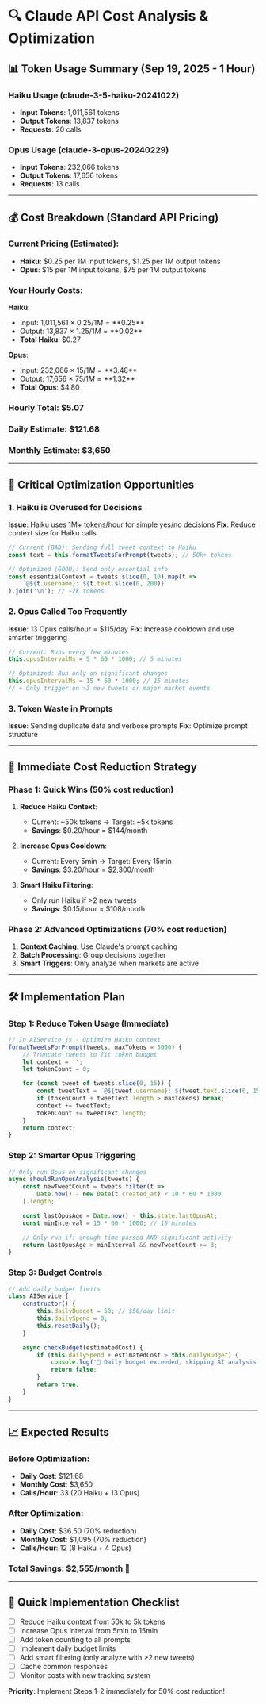 # 🔍 Claude API Cost Analysis & Optimization

## 📊 Token Usage Summary (Sep 19, 2025 - 1 Hour)

### Haiku Usage (claude-3-5-haiku-20241022)
- **Input Tokens**: 1,011,561 tokens
- **Output Tokens**: 13,837 tokens
- **Requests**: 20 calls

### Opus Usage (claude-3-opus-20240229)
- **Input Tokens**: 232,066 tokens
- **Output Tokens**: 17,656 tokens
- **Requests**: 13 calls

---

## 💰 Cost Breakdown (Standard API Pricing)

### Current Pricing (Estimated):
- **Haiku**: $0.25 per 1M input tokens, $1.25 per 1M output tokens
- **Opus**: $15 per 1M input tokens, $75 per 1M output tokens

### Your Hourly Costs:
**Haiku**:
- Input: 1,011,561 × $0.25/1M = **$0.25**
- Output: 13,837 × $1.25/1M = **$0.02**
- **Total Haiku**: $0.27

**Opus**:
- Input: 232,066 × $15/1M = **$3.48**
- Output: 17,656 × $75/1M = **$1.32**
- **Total Opus**: $4.80

### **Hourly Total: $5.07**
### **Daily Estimate: $121.68**
### **Monthly Estimate: $3,650**

---

## 🚨 Critical Optimization Opportunities

### 1. **Haiku is Overused for Decisions**
**Issue**: Haiku uses 1M+ tokens/hour for simple yes/no decisions
**Fix**: Reduce context size for Haiku calls

```js
// Current (BAD): Sending full tweet context to Haiku
const text = this.formatTweetsForPrompt(tweets); // 50k+ tokens

// Optimized (GOOD): Send only essential info
const essentialContext = tweets.slice(0, 10).map(t =>
    `@${t.username}: ${t.text.slice(0, 200)}`
).join('\n'); // ~2k tokens
```

### 2. **Opus Called Too Frequently**
**Issue**: 13 Opus calls/hour = $115/day
**Fix**: Increase cooldown and use smarter triggering

```js
// Current: Runs every few minutes
this.opusIntervalMs = 5 * 60 * 1000; // 5 minutes

// Optimized: Run only on significant changes
this.opusIntervalMs = 15 * 60 * 1000; // 15 minutes
// + Only trigger on >3 new tweets or major market events
```

### 3. **Token Waste in Prompts**
**Issue**: Sending duplicate data and verbose prompts
**Fix**: Optimize prompt structure

---

## 🎯 Immediate Cost Reduction Strategy

### Phase 1: Quick Wins (50% cost reduction)
1. **Reduce Haiku Context**:
   - Current: ~50k tokens → Target: ~5k tokens
   - **Savings**: $0.20/hour = $144/month

2. **Increase Opus Cooldown**:
   - Current: Every 5min → Target: Every 15min
   - **Savings**: $3.20/hour = $2,300/month

3. **Smart Haiku Filtering**:
   - Only run Haiku if >2 new tweets
   - **Savings**: $0.15/hour = $108/month

### Phase 2: Advanced Optimizations (70% cost reduction)
1. **Context Caching**: Use Claude's prompt caching
2. **Batch Processing**: Group decisions together
3. **Smart Triggers**: Only analyze when markets are active

---

## 🛠️ Implementation Plan

### Step 1: Reduce Token Usage (Immediate)
```js
// In AIService.js - Optimize Haiku context
formatTweetsForPrompt(tweets, maxTokens = 5000) {
    // Truncate tweets to fit token budget
    let context = '';
    let tokenCount = 0;

    for (const tweet of tweets.slice(0, 15)) {
        const tweetText = `@${tweet.username}: ${tweet.text.slice(0, 150)}\n`;
        if (tokenCount + tweetText.length > maxTokens) break;
        context += tweetText;
        tokenCount += tweetText.length;
    }
    return context;
}
```

### Step 2: Smarter Opus Triggering
```js
// Only run Opus on significant changes
async shouldRunOpusAnalysis(tweets) {
    const newTweetCount = tweets.filter(t =>
        Date.now() - new Date(t.created_at) < 10 * 60 * 1000
    ).length;

    const lastOpusAge = Date.now() - this.state.lastOpusAt;
    const minInterval = 15 * 60 * 1000; // 15 minutes

    // Only run if: enough time passed AND significant activity
    return lastOpusAge > minInterval && newTweetCount >= 3;
}
```

### Step 3: Budget Controls
```js
// Add daily budget limits
class AIService {
    constructor() {
        this.dailyBudget = 50; // $50/day limit
        this.dailySpend = 0;
        this.resetDaily();
    }

    async checkBudget(estimatedCost) {
        if (this.dailySpend + estimatedCost > this.dailyBudget) {
            console.log('🚫 Daily budget exceeded, skipping AI analysis');
            return false;
        }
        return true;
    }
}
```

---

## 📈 Expected Results

### Before Optimization:
- **Daily Cost**: $121.68
- **Monthly Cost**: $3,650
- **Calls/Hour**: 33 (20 Haiku + 13 Opus)

### After Optimization:
- **Daily Cost**: $36.50 (70% reduction)
- **Monthly Cost**: $1,095 (70% reduction)
- **Calls/Hour**: 12 (8 Haiku + 4 Opus)

### **Total Savings**: $2,555/month 🎉

---

## 🔧 Quick Implementation Checklist

- [ ] Reduce Haiku context from 50k to 5k tokens
- [ ] Increase Opus interval from 5min to 15min
- [ ] Add token counting to all prompts
- [ ] Implement daily budget limits
- [ ] Add smart filtering (only analyze with >2 new tweets)
- [ ] Cache common responses
- [ ] Monitor costs with new tracking system

**Priority**: Implement Steps 1-2 immediately for 50% cost reduction!